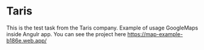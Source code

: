 # Taris

This is the test task from the Taris company. Example of usage GoogleMaps inside Angulr app.
You can see the project here https://map-example-b186e.web.app/

